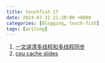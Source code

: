 ```yaml
---
title: touchfish 17
date: 2024-07-31 21:20:00 +0800
categories: [Blogging, touch-fish]
tags: [writing]
---
```



1. [一文讲清多线程和多线程同步](https://tech.meituan.com/2024/07/19/multi-threading-and-multi-thread-synchronization.html)
2. [cpu cache slides](https://akkadia.org/drepper/cpucache-slides.pdf)
